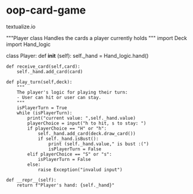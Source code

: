 # oop-card-game
textualize.io


"""Player class
    Handles the cards a player currently holds
"""
import Deck
import Hand_logic

class Player:
    def __init__ (self):
        self._hand = Hand_logic.hand()
    
    def receive_card(self,card):
        self._hand.add_card(card)
        
    def play_turn(self,deck):
        """
        The player's logic for playing their turn:
        - User can hit or user can stay.
        """
        isPlayerTurn = True
        while (isPlayerTurn):
            print("current value: ",self._hand.value)
            playerChoice = input("h to hit, s to stay: ")
            if playerChoice == "H" or "h":
                self._hand.add_card(deck.draw_card())
                if self._hand.isBust():
                    print (self._hand.value," is bust :(")
                    isPlayerTurn = False
            elif playerChoice == "S" or "s":
                isPlayerTurn = False
            else:
                raise Exception("invalud input")
    
    def __repr__(self):
        return f"Player's hand: {self._hand}"
